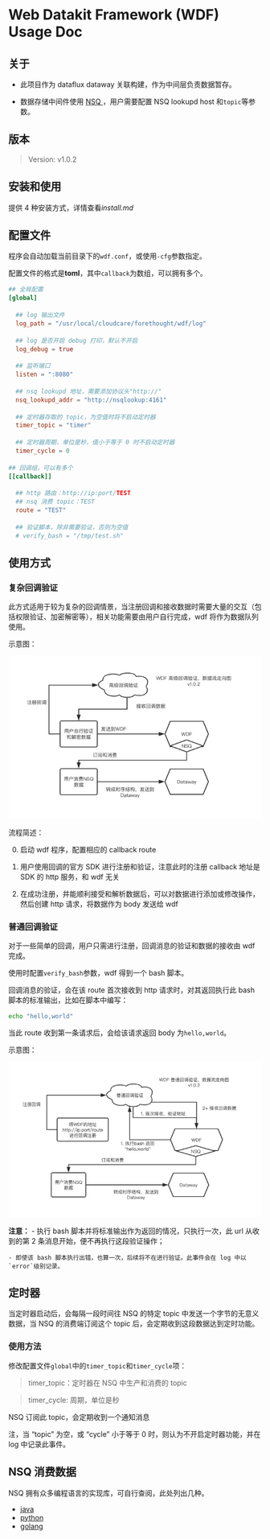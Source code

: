 # Web Datakit Framework (WDF) Usage Doc

## 关于

- 此项目作为 dataflux dataway 关联构建，作为中间层负责数据暂存。

- 数据存储中间件使用 [NSQ ](https://nsq.io/)，用户需要配置 NSQ lookupd host 和`topic`等参数。

## 版本

> Version: v1.0.2

## 安装和使用

提供 4 种安装方式，详情查看*install.md*

## 配置文件

程序会自动加载当前目录下的`wdf.conf`，或使用`-cfg`参数指定。

配置文件的格式是**toml**，其中`callback`为数组，可以拥有多个。

``` toml
## 全局配置
[global]

  ## log 输出文件
  log_path = "/usr/local/cloudcare/forethought/wdf/log"

  ## log 是否开启 debug 打印，默认不开启
  log_debug = true

  ## 监听端口
  listen = ":8080"

  ## nsq lookupd 地址，需要添加协议头"http://"
  nsq_lookupd_addr = "http://nsqlookup:4161"

  ## 定时器存取的 topic，为空值时将不启动定时器
  timer_topic = "timer"

  ## 定时器周期，单位是秒，值小于等于 0 时不启动定时器
  timer_cycle = 0

## 回调组，可以有多个
[[callback]]

  ## http 路由：http://ip:port/TEST
  ## nsq 消费 topic：TEST
  route = "TEST"

  ## 验证脚本，除非需要验证，否则为空值
  # verify_bash = "/tmp/test.sh"
```
    
## 使用方式

### 复杂回调验证

此方式适用于较为复杂的回调情景，当注册回调和接收数据时需要大量的交互（包括权限验证、加密解密等），相关功能需要由用户自行完成，wdf 将作为数据队列使用。

示意图：

![high](docs/wdf_high.jpg)

流程简述：

0. 启动 wdf 程序，配置相应的 callback route

1. 用户使用回调的官方 SDK 进行注册和验证，注意此时的注册 callback 地址是 SDK 的 http 服务，和 wdf 无关

2. 在成功注册，并能顺利接受和解析数据后，可以对数据进行添加或修改操作，然后创建 http 请求，将数据作为 body 发送给 wdf

### 普通回调验证

对于一些简单的回调，用户只需进行注册，回调消息的验证和数据的接收由 wdf 完成。

使用时配置`verify_bash`参数，wdf 得到一个 bash 脚本。

回调消息的验证，会在该 route 首次接收到 http 请求时，对其返回执行此 bash 脚本的标准输出，比如在脚本中编写：

``` bash
echo "hello,world"
```

当此 route 收到第一条请求后，会给该请求返回 body 为`hello,world`。

示意图：

![ordinary](docs/wdf_ordinary.jpg)

**注意：**
	- 执行 bash 脚本并将标准输出作为返回的情况，只执行一次，此 url 从收到的第 2 条消息开始，便不再执行这段验证操作；

	- 即使该 bash 脚本执行出错，也算一次，后续将不在进行验证。此事件会在 log 中以`error`级别记录。


## 定时器

当定时器启动后，会每隔一段时间往 NSQ 的特定 topic 中发送一个字节的无意义数据，当 NSQ 的消费端订阅这个 topic 后，会定期收到这段数据达到定时功能。

### 使用方法

修改配置文件`global`中的`timer_topic`和`timer_cycle`项：

> timer_topic：定时器在 NSQ 中生产和消费的 topic

> timer_cycle: 周期，单位是秒

NSQ 订阅此 topic，会定期收到一个通知消息

注，当 “topic” 为空，或 “cycle” 小于等于 0 时，则认为不开启定时器功能，并在 log 中记录此事件。

## NSQ 消费数据

NSQ 拥有众多编程语言的实现库，可自行查阅，此处列出几种。

- [java](https://github.com/nsqio/TrendrrNSQClient)
- [python](https://github.com/nsqio/pynsq)
- [golang](https://github.com/nsqio/go-nsq)



